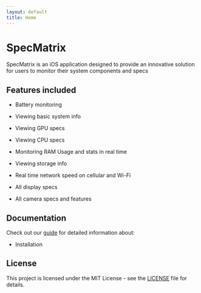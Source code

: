 ```yaml
---
layout: default
title: Home
---
```


# SpecMatrix

SpecMatrix is an iOS application designed
to provide an innovative solution for users
to monitor their system components and
specs

## Features included

- Battery monitoring

- Viewing basic system info

- Viewing GPU specs

- Viewing CPU specs

- Monitoring RAM Usage and stats in real time

- Viewing storage info

- Real time network speed on cellular and Wi-Fi

- All display specs

- All camera specs and features

## Documentation

Check out our [guide](/guide) for detailed information about:
- Installation

## License

This project is licensed under the MIT License - see the [LICENSE](https://github.com/Belligerently/SpecMatrix/blob/main/LICENSE) file for details.
